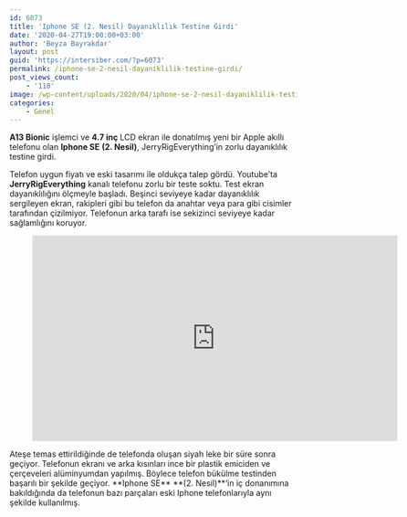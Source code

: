 ```yaml
---
id: 6073
title: 'Iphone SE (2. Nesil) Dayanıklılık Testine Girdi'
date: '2020-04-27T19:00:00+03:00'
author: 'Beyza Bayrakdar'
layout: post
guid: 'https://intersiber.com/?p=6073'
permalink: /iphone-se-2-nesil-dayaniklilik-testine-girdi/
post_views_count:
    - '118'
image: /wp-content/uploads/2020/04/iphone-se-2-nesil-dayaniklilik-testine-girdi.jpg
categories:
    - Genel
---
```


**A13 Bionic** işlemci ve **4.7 inç** LCD ekran ile donatılmış yeni bir Apple akıllı telefonu olan **Iphone SE** **(2. Nesil)**, JerryRigEverything’in zorlu dayanıklılık testine girdi.

Telefon uygun fiyatı ve eski tasarımı ile oldukça talep gördü. Youtube’ta **JerryRigEverything** kanalı telefonu zorlu bir teste soktu. Test ekran dayanıklılığını ölçmeyle başladı. Beşinci seviyeye kadar dayanıklılık sergileyen ekran, rakipleri gibi bu telefon da anahtar veya para gibi cisimler tarafından çizilmiyor. Telefonun arka tarafı ise sekizinci seviyeye kadar sağlamlığını koruyor.

<figure class="wp-block-embed-youtube wp-block-embed is-type-video is-provider-youtube wp-embed-aspect-16-9 wp-has-aspect-ratio"><div class="wp-block-embed__wrapper"><span class="embed-youtube" style="text-align:center; display: block;"><iframe allowfullscreen="true" class="youtube-player" height="360" src="https://www.youtube.com/embed/0oYdq6ri6eg?version=3&rel=1&fs=1&autohide=2&showsearch=0&showinfo=1&iv_load_policy=1&wmode=transparent" style="border:0;" width="640"></iframe></span></div></figure>Ateşe temas ettirildiğinde de telefonda oluşan siyah leke bir süre sonra geçiyor. Telefonun ekranı ve arka kısınları ince bir plastik emiciden ve çerçeveleri alüminyumdan yapılmış. Böylece telefon bükülme testinden başarılı bir şekilde geçiyor. **Iphone SE** **(2. Nesil)**‘in iç donanımına bakıldığında da telefonun bazı parçaları eski Iphone telefonlarıyla aynı şekilde kullanılmış.